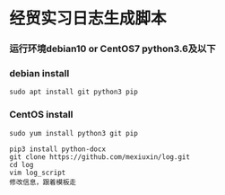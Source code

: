 # 经贸实习日志生成脚本
### 运行环境debian10 or CentOS7    python3.6及以下

### debian install
    sudo apt install git python3 pip
    
### CentOS install
    sudo yum install python3 git pip


```
pip3 install python-docx
git clone https://github.com/mexiuxin/log.git
cd log
vim log_script
修改信息，跟着模板走

```

